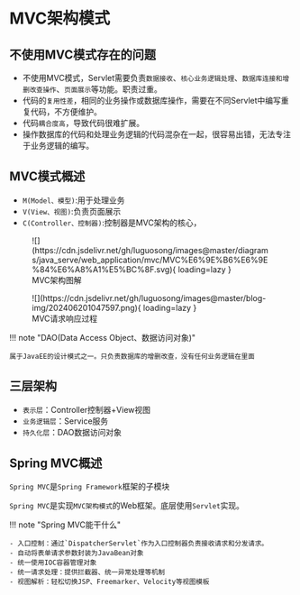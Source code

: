 # MVC架构模式

## 不使用MVC模式存在的问题

- 不使用MVC模式，Servlet需要负责`数据接收`、`核心业务逻辑处理`、`数据库连接和增删改查操作`、`页面展示`等功能。职责过重。
- 代码的`复用性差`，相同的业务操作或数据库操作，需要在不同Servlet中编写重复代码，不方便维护。
- 代码`耦合度高`，导致代码很难扩展。
- 操作数据库的代码和处理业务逻辑的代码混杂在一起，很容易出错，无法专注于业务逻辑的编写。

## MVC模式概述

- `M(Model、模型)`:用于处理业务
- `V(View、视图)`:负责页面展示
- `C(Controller、控制器)`:控制器是MVC架构的核心，

<figure markdown="span">
  ![](https://cdn.jsdelivr.net/gh/luguosong/images@master/diagrams/java_serve/web_application/mvc/MVC%E6%9E%B6%E6%9E%84%E6%A8%A1%E5%BC%8F.svg){ loading=lazy }
  <figcaption>MVC架构图解</figcaption>
</figure>

<figure markdown="span">
  ![](https://cdn.jsdelivr.net/gh/luguosong/images@master/blog-img/202406201047597.png){ loading=lazy }
  <figcaption>MVC请求响应过程</figcaption>
</figure>

!!! note "DAO(Data Access Object、数据访问对象)"

    属于JavaEE的设计模式之一。只负责数据库的增删改查，没有任何业务逻辑在里面

## 三层架构

- `表示层`：Controller控制器+View视图
- `业务逻辑层`：Service服务
- `持久化层`：DAO数据访问对象

## Spring MVC概述

`Spring MVC`是`Spring Framework`框架的子模块

`Spring MVC`是实现`MVC架构模式`的Web框架。底层使用`Servlet`实现。

!!! note "Spring MVC能干什么"

    - 入口控制：通过`DispatcherServlet`作为入口控制器负责接收请求和分发请求。
    - 自动将表单请求参数封装为JavaBean对象
    - 统一使用IOC容器管理对象
    - 统一请求处理：提供拦截器、统一异常处理等机制
    - 视图解析：轻松切换JSP、Freemarker、Velocity等视图模板

